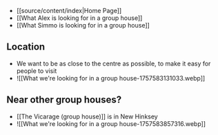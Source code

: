 - [[source/content/index|Home Page]]
- [[What Alex is looking for in a group house]]
- [[What Simmo is looking for in a group house]]

## Location
- We want to be as close to the centre as possible, to make it easy for people to visit
- ![[What we're looking for in a group house-1757583131033.webp]]
## Near other group houses?
- [[The Vicarage (group house)]] is in New Hinksey
- ![[What we're looking for in a group house-1757583857316.webp]]